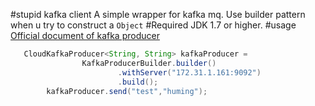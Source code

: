 #stupid kafka client
A simple wrapper for kafka mq.
Use builder pattern when u try to construct a `Object`
#Required
JDK 1.7 or higher.
#usage
[Official document of kafka producer](http://kafka.apache.org/090/javadoc/index.html?org/apache/kafka/clients/consumer/KafkaConsumer.html)
```java
   CloudKafkaProducer<String, String> kafkaProducer =
                KafkaProducerBuilder.builder()
                        .withServer("172.31.1.161:9092")
                        .build();
        kafkaProducer.send("test","huming");
```




